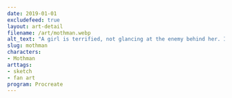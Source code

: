 ```yaml
---
date: 2019-01-01
excludefeed: true
layout: art-detail
filename: /art/mothman.webp
alt_text: "A girl is terrified, not glancing at the enemy behind her. It's the one and only mothman, with bright red pupils."
slug: mothman
characters:
- Mothman
arttags:
- sketch
- fan art
program: Procreate
---
```

